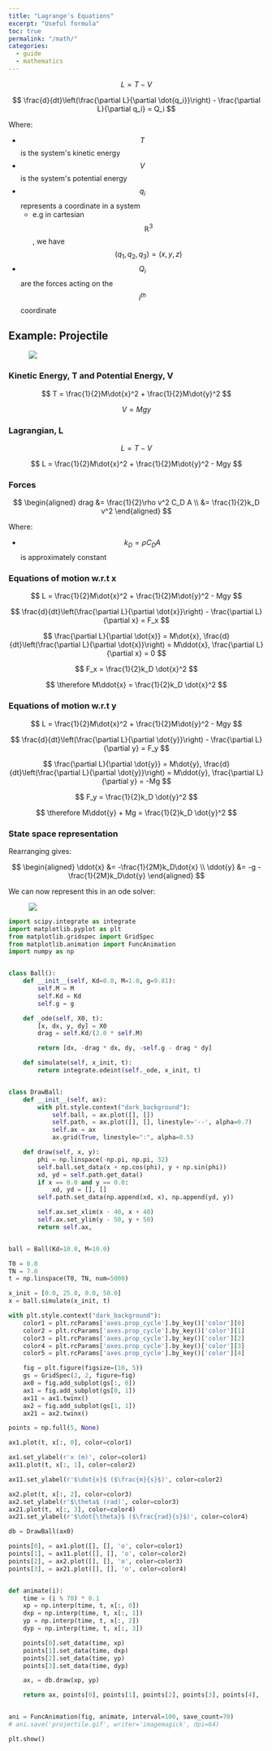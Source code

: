 ```yaml
---
title: "Lagrange's Equations"
excerpt: "Useful formula"
toc: true
permalink: "/math/"
categories:
  - guide
  - mathematics
---
```


$$ L = T - V $$

$$ \frac{d}{dt}\left(\frac{\partial L}{\partial \dot{q_i}}\right) - \frac{\partial L}{\partial q_i} = Q_i $$

Where:

* $$ T $$ is the system's kinetic energy
* $$ V $$ is the system's potential energy
* $$ q_i $$ represents a coordinate in a system
  * e.g in cartesian $$ \mathbb{R}^3 $$, we have $$ (q_1, q_2, q_3) = (x, y, z) $$
* $$ Q_i $$ are the forces acting on the $$ i^{th} $$ coordinate

## Example: Projectile

<figure class="third">
    <img src="/assets/images/posts/guides/lagrange/000_model.png">
</figure>

### Kinetic Energy, T and Potential Energy, V

$$ T = \frac{1}{2}M\dot{x}^2 + \frac{1}{2}M\dot{y}^2 $$

$$ V = Mgy $$

### Lagrangian, L

$$ L = T - V $$

$$ L = \frac{1}{2}M\dot{x}^2 + \frac{1}{2}M\dot{y}^2 - Mgy $$

### Forces

$$ \begin{aligned} drag &= \frac{1}{2}\rho v^2 C_D A \\ &=  \frac{1}{2}k_D v^2 \end{aligned} $$

Where:
* $$ k_D = \rho C_D A $$ is approximately constant

### Equations of motion w.r.t x

$$ L = \frac{1}{2}M\dot{x}^2 + \frac{1}{2}M\dot{y}^2 - Mgy $$

$$ \frac{d}{dt}\left(\frac{\partial L}{\partial \dot{x}}\right) - \frac{\partial L}{\partial x} = F_x $$

$$ \frac{\partial L}{\partial \dot{x}} = M\dot{x}, \frac{d}{dt}\left(\frac{\partial L}{\partial \dot{x}}\right) = M\ddot{x}, \frac{\partial L}{\partial x} = 0 $$

$$ F_x = \frac{1}{2}k_D \dot{x}^2 $$

$$ \therefore M\ddot{x} = \frac{1}{2}k_D \dot{x}^2 $$

### Equations of motion w.r.t y

$$ L = \frac{1}{2}M\dot{x}^2 + \frac{1}{2}M\dot{y}^2 - Mgy $$

$$ \frac{d}{dt}\left(\frac{\partial L}{\partial \dot{y}}\right) - \frac{\partial L}{\partial y} = F_y $$

$$ \frac{\partial L}{\partial \dot{y}} = M\dot{y}, \frac{d}{dt}\left(\frac{\partial L}{\partial \dot{y}}\right) = M\ddot{y}, \frac{\partial L}{\partial y} = -Mg $$

$$ F_y = \frac{1}{2}k_D \dot{y}^2 $$

$$ \therefore M\ddot{y} + Mg = \frac{1}{2}k_D \dot{y}^2 $$

### State space representation

Rearranging gives:

$$ \begin{aligned} \ddot{x} &= -\frac{1}{2M}k_D\dot{x} \\ \ddot{y} &= -g - \frac{1}{2M}k_D\dot{y} \end{aligned} $$

We can now represent this in an ode solver:

<figure>
    <img src="/assets/images/posts/guides/lagrange/001_plots.gif">
</figure>

```python
import scipy.integrate as integrate
import matplotlib.pyplot as plt
from matplotlib.gridspec import GridSpec
from matplotlib.animation import FuncAnimation
import numpy as np


class Ball():
    def __init__(self, Kd=0.0, M=1.0, g=9.81):
        self.M = M
        self.Kd = Kd
        self.g = g

    def _ode(self, X0, t):
        [x, dx, y, dy] = X0
        drag = self.Kd/(2.0 * self.M)

        return [dx, -drag * dx, dy, -self.g - drag * dy]

    def simulate(self, x_init, t):
        return integrate.odeint(self._ode, x_init, t)


class DrawBall:
    def __init__(self, ax):
        with plt.style.context("dark_background"):
            self.ball, = ax.plot([], [])
            self.path, = ax.plot([], [], linestyle='--', alpha=0.7)
            self.ax = ax
            ax.grid(True, linestyle=":", alpha=0.5)

    def draw(self, x, y):
        phi = np.linspace(-np.pi, np.pi, 32)
        self.ball.set_data(x + np.cos(phi), y + np.sin(phi))
        xd, yd = self.path.get_data()
        if x == 0.0 and y == 0.0:
            xd, yd = [], []
        self.path.set_data(np.append(xd, x), np.append(yd, y))

        self.ax.set_xlim(x - 40, x + 40)
        self.ax.set_ylim(y - 50, y + 50)
        return self.ax,


ball = Ball(Kd=10.0, M=10.0)

T0 = 0.0
TN = 7.0
t = np.linspace(T0, TN, num=5000)

x_init = [0.0, 25.0, 0.0, 50.0]
x = ball.simulate(x_init, t)

with plt.style.context("dark_background"):
    color1 = plt.rcParams['axes.prop_cycle'].by_key()['color'][0]
    color2 = plt.rcParams['axes.prop_cycle'].by_key()['color'][1]
    color3 = plt.rcParams['axes.prop_cycle'].by_key()['color'][2]
    color4 = plt.rcParams['axes.prop_cycle'].by_key()['color'][3]
    color5 = plt.rcParams['axes.prop_cycle'].by_key()['color'][4]

    fig = plt.figure(figsize=(10, 5))
    gs = GridSpec(2, 2, figure=fig)
    ax0 = fig.add_subplot(gs[:, 0])
    ax1 = fig.add_subplot(gs[0, 1])
    ax11 = ax1.twinx()
    ax2 = fig.add_subplot(gs[1, 1])
    ax21 = ax2.twinx()

points = np.full(5, None)

ax1.plot(t, x[:, 0], color=color1)

ax1.set_ylabel(r'x (m)', color=color1)
ax11.plot(t, x[:, 1], color=color2)

ax11.set_ylabel(r'$\dot{x}$ ($\frac{m}{s}$)', color=color2)

ax2.plot(t, x[:, 2], color=color3)
ax2.set_ylabel(r'$\theta$ (rad)', color=color3)
ax21.plot(t, x[:, 3], color=color4)
ax21.set_ylabel(r'$\dot{\theta}$ ($\frac{rad}{s}$)', color=color4)

db = DrawBall(ax0)

points[0], = ax1.plot([], [], 'o', color=color1)
points[1], = ax11.plot([], [], 'o', color=color2)
points[2], = ax2.plot([], [], 'o', color=color3)
points[3], = ax21.plot([], [], 'o', color=color4)


def animate(i):
    time = (i % 70) * 0.1
    xp = np.interp(time, t, x[:, 0])
    dxp = np.interp(time, t, x[:, 1])
    yp = np.interp(time, t, x[:, 2])
    dyp = np.interp(time, t, x[:, 3])

    points[0].set_data(time, xp)
    points[1].set_data(time, dxp)
    points[2].set_data(time, yp)
    points[3].set_data(time, dyp)

    ax, = db.draw(xp, yp)

    return ax, points[0], points[1], points[2], points[3], points[4],


ani = FuncAnimation(fig, animate, interval=100, save_count=70)
# ani.save('projectile.gif', writer='imagemagick', dpi=64)

plt.show()
```



